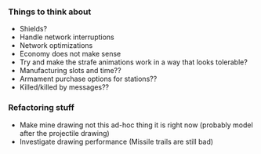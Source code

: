 ### Things to think about

- Shields?
- Handle network interruptions
- Network optimizations
- Economy does not make sense
- Try and make the strafe animations work in a way that looks tolerable?
- Manufacturing slots and time??
- Armament purchase options for stations??
- Killed/killed by messages??

### Refactoring stuff

- Make mine drawing not this ad-hoc thing it is right now (probably model after the projectile drawing)
- Investigate drawing performance (Missile trails are still bad)
